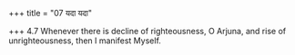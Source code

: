 +++
title = "07 यदा यदा"

+++
4.7 Whenever there is decline of righteousness, O Arjuna, and rise of
unrighteousness, then I manifest Myself.
